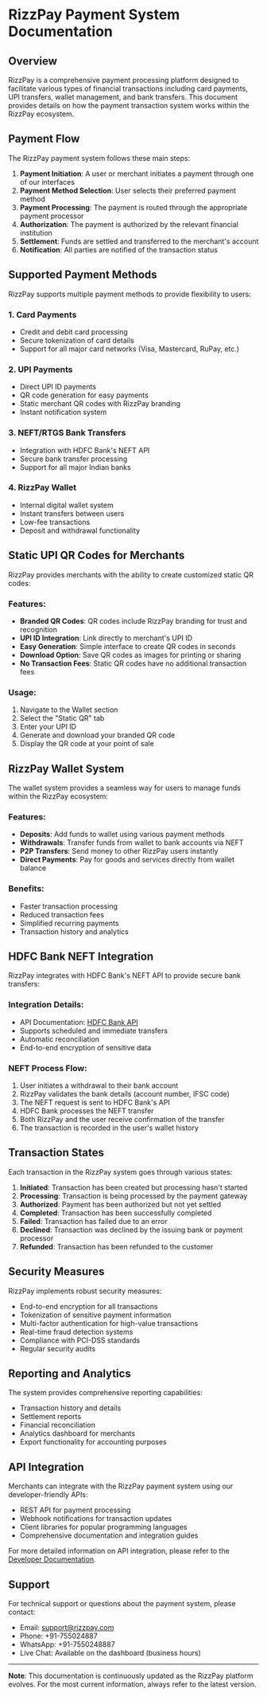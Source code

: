 
# RizzPay Payment System Documentation

## Overview

RizzPay is a comprehensive payment processing platform designed to facilitate various types of financial transactions including card payments, UPI transfers, wallet management, and bank transfers. This document provides details on how the payment transaction system works within the RizzPay ecosystem.

## Payment Flow

The RizzPay payment system follows these main steps:

1. **Payment Initiation**: A user or merchant initiates a payment through one of our interfaces
2. **Payment Method Selection**: User selects their preferred payment method
3. **Payment Processing**: The payment is routed through the appropriate payment processor
4. **Authorization**: The payment is authorized by the relevant financial institution
5. **Settlement**: Funds are settled and transferred to the merchant's account
6. **Notification**: All parties are notified of the transaction status

## Supported Payment Methods

RizzPay supports multiple payment methods to provide flexibility to users:

### 1. Card Payments
- Credit and debit card processing
- Secure tokenization of card details
- Support for all major card networks (Visa, Mastercard, RuPay, etc.)

### 2. UPI Payments
- Direct UPI ID payments
- QR code generation for easy payments
- Static merchant QR codes with RizzPay branding
- Instant notification system

### 3. NEFT/RTGS Bank Transfers
- Integration with HDFC Bank's NEFT API
- Secure bank transfer processing
- Support for all major Indian banks

### 4. RizzPay Wallet
- Internal digital wallet system
- Instant transfers between users
- Low-fee transactions
- Deposit and withdrawal functionality

## Static UPI QR Codes for Merchants

RizzPay provides merchants with the ability to create customized static QR codes:

### Features:
- **Branded QR Codes**: QR codes include RizzPay branding for trust and recognition
- **UPI ID Integration**: Link directly to merchant's UPI ID
- **Easy Generation**: Simple interface to create QR codes in seconds
- **Download Option**: Save QR codes as images for printing or sharing
- **No Transaction Fees**: Static QR codes have no additional transaction fees

### Usage:
1. Navigate to the Wallet section
2. Select the "Static QR" tab
3. Enter your UPI ID
4. Generate and download your branded QR code
5. Display the QR code at your point of sale

## RizzPay Wallet System

The wallet system provides a seamless way for users to manage funds within the RizzPay ecosystem:

### Features:
- **Deposits**: Add funds to wallet using various payment methods
- **Withdrawals**: Transfer funds from wallet to bank accounts via NEFT
- **P2P Transfers**: Send money to other RizzPay users instantly
- **Direct Payments**: Pay for goods and services directly from wallet balance

### Benefits:
- Faster transaction processing
- Reduced transaction fees
- Simplified recurring payments
- Transaction history and analytics

## HDFC Bank NEFT Integration

RizzPay integrates with HDFC Bank's NEFT API to provide secure bank transfers:

### Integration Details:
- API Documentation: [HDFC Bank API](https://developer.hdfcbank.com/api-category-landing/34)
- Supports scheduled and immediate transfers
- Automatic reconciliation
- End-to-end encryption of sensitive data

### NEFT Process Flow:
1. User initiates a withdrawal to their bank account
2. RizzPay validates the bank details (account number, IFSC code)
3. The NEFT request is sent to HDFC Bank's API
4. HDFC Bank processes the NEFT transfer
5. Both RizzPay and the user receive confirmation of the transfer
6. The transaction is recorded in the user's wallet history

## Transaction States

Each transaction in the RizzPay system goes through various states:

1. **Initiated**: Transaction has been created but processing hasn't started
2. **Processing**: Transaction is being processed by the payment gateway
3. **Authorized**: Payment has been authorized but not yet settled
4. **Completed**: Transaction has been successfully completed
5. **Failed**: Transaction has failed due to an error
6. **Declined**: Transaction was declined by the issuing bank or payment processor
7. **Refunded**: Transaction has been refunded to the customer

## Security Measures

RizzPay implements robust security measures:

- End-to-end encryption for all transactions
- Tokenization of sensitive payment information
- Multi-factor authentication for high-value transactions
- Real-time fraud detection systems
- Compliance with PCI-DSS standards
- Regular security audits

## Reporting and Analytics

The system provides comprehensive reporting capabilities:

- Transaction history and details
- Settlement reports
- Financial reconciliation
- Analytics dashboard for merchants
- Export functionality for accounting purposes

## API Integration

Merchants can integrate with the RizzPay payment system using our developer-friendly APIs:

- REST API for payment processing
- Webhook notifications for transaction updates
- Client libraries for popular programming languages
- Comprehensive documentation and integration guides

For more detailed information on API integration, please refer to the [Developer Documentation](/developers).

## Support

For technical support or questions about the payment system, please contact:
- Email: support@rizzpay.com
- Phone: +91-755024887
- WhatsApp: +91-7550248887
- Live Chat: Available on the dashboard (business hours)

---

**Note**: This documentation is continuously updated as the RizzPay platform evolves. For the most current information, always refer to the latest version.
